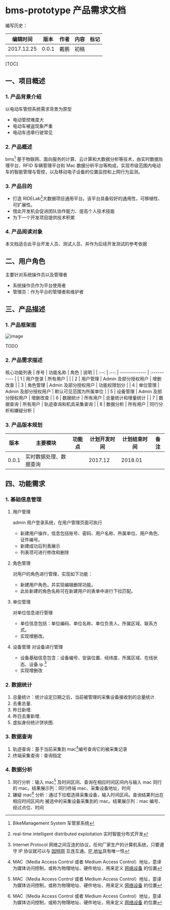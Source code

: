 # bms-prototype 产品需求文档

编写历史：

| 编辑时间       | 版本    | 作者   | 内容   | 标记   |
| ---------- | ----- | ---- | ---- | ---- |
| 2017.12.25 | 0.0.1 | 戴鹏   | 初稿   |      |
|            |       |      |      |      |

[TOC]

## 一、项目概述

### 1. 产品背景介绍

以电动车管控系统需求背景为原型

- 电动管控难度大
- 电动车被盗现象严重
- 电动车违章行驶常见

### 2. 产品概述

 bms[^bms]   基于物联网、面向服务的计算、云计算和大数据分析等技术，由实时数据处理平台、RFID 车辆管理平台和 Mac 数据分析平台等构成，实现市级范围内电动车的智能管理与管控，以及移动电子设备的位置监控和上网行为监测。

### 3. 产品目的

- 打造 RIDELab[^RIDELab]大数据项目通用平台。该平台具备较好的通用性，可移植性、可扩展性。
- 借此开发机会促进团队协作能力、提高个人技术技能
- 为下一个开发项目提供技术积累

### 4. 产品阅读对象

本文档适合此平台开发人员、测试人员、并作为后续开发测试的参考依据

## 二、用户角色

主要针对系统操作员以及管理者

- 系统操作员作为平台使用者
- 管理员：作为平台的管理者和维护者

## 三、产品描述

### 1. 产品框架图

![image](https://note.youdao.com/yws/api/personal/file/A2770D42BA094AA780692D930AA6EF86?method=download&shareKey=8fe28ae8a597874f7f5fe8a438ff9dfd)

TODO

### 2. 产品需求描述

核心功能列表
|  序号  | 功能名称 | 角色            | 说明          |
| :--: | :--: | ------------- | :---------- |
|  1   | 用户登录 | 所有用户          |             |
|  2   | 用户管理 | Admin 及部分授权用户 | 增删改查        |
|  3   | 角色管理 | Admin 及部分授权用户 | 功能权限划分      |
|  4   | 单位管理 | Admin 及部分授权用户 | 默认可见范围为所属单位 |
|  5   | 设备管理 | Admin 及部分授权用户 | 增删改查        |
|  6   | 数据统计 | 所有用户          | 总量统计和增量统计   |
|  7   | 数据查询 | 所有用户          | 轨迹查询和机具采集查询 |
|  8   | 数据分析 | 所有用户          | 同行分析和嫌疑分析   |

### 3. 产品版本规划

| 版本    | 主要模块        | 功能点  | 计划开发时间  | 计划结束时间  | 备注   |
| ----- | ----------- | ---- | ------- | ------- | ---- |
| 0.0.1 | 实时数据处理、数据查询 |      | 2017.12 | 2018.01 |      |

## 四、功能需求

### 1. 基础信息管理

1. 用户管理

   admin 用户登录系统，在用户管理页面可执行

   - 新建用户操作，信息包括账号、密码、用户名称、所属单位、用户角色、证件编号。
   - 新建成功后列表展示
   - 列表项可进行修改和删除

2. 角色管理

   对用户的角色进行管理，实现如下功能：

   - 新建用户角色，并实现编辑删除功能。
   - 此处新建的角色名称可在新建用户的表单中进行下拉匹配。

3. 单位管理

   对单位信息进行管理

   - 单位信息包括：单位编码、单位名称、单位负责人、所属区域、联系方式。
   - 实现增删改。

4. 设备管理
   对设备进行管理
   - 设备基础信息包含：设备编号、安装位置、经纬度、所属区域、在线状态、设备 ip [^ip]
   - 实现增删改

### 2. 数据统计

1. 总量统计：统计设定日期之后，当前被管理的采集设备接收到的总量统计.
2. 去重总量.
3. 昨日新增.
4. 昨日去重新增.
5. 虚拟身份统计饼状图.

### 3. 数据查询

1. 轨迹查询：基于当前采集到 mac[^mac]编号查询它的被采集记录
2. 终端采集查询：查询指定

### 4. 数据分析

1. 同行分析：输入 mac[^mac] 及时间区间、查询在相应时间区间内与输入 mac  同行的 mac。结果展示列：同行终端 mac、采集设备地址，时间
2. 嫌疑 mac[^mac] 分析：通过下拉框选择采集设备，输入时间区间。查询结果列出在相应时间区间内  被选中的采集设备采集到的 mac。结果展示列：mac 编号、经过点位、时间

[^mac]: MAC（Media Access Control 或者 Medium Access Control）地址，意译为媒体访问控制，或称为物理地址、硬件地址，用来定义 [网络设备](https://baike.baidu.com/item/%E7%BD%91%E7%BB%9C%E8%AE%BE%E5%A4%87) 的位置

[^bms]: BikeManagement System  车管家系统
[^ip]: Internet Protocol  网络之间互连的协议，任何厂家生产的计算机系统，只要遵守 IP 协议就可以与 [因特网](https://baike.baidu.com/item/%E5%9B%A0%E7%89%B9%E7%BD%91) 互连互通。[IP 地址](https://baike.baidu.com/item/IP%E5%9C%B0%E5%9D%80)具有唯一性
[^RIDELab]: real-time intelligent distributed exploitation  实时智能分布式开发
